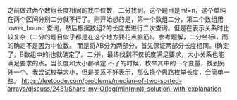 之前做过两个数组长度相同的找中位数，二分找到。这个题目是m!=n，这个单纯在两个区间分别二分就不行了。刚开始想的是，第一个数组二分，第二个数组用lower_bound
查询，然后根据数组2的长度去进行二次查询。但是在表示关系时比较复杂（二分的题目似乎都是在这个地方要花点脑筋）。参考题解，二分坐标i，而i的确定不是因为中位数。
而是将AB分为两部分，首先保证两部分长度相同。i确定了，B数组中的j也就确定了。二分i，最终找到不仅长度满足要求，大小关系也能满足要求的点。当长度和大小都确定
不了的时候，枚举其中的一个变量，找到另外一个。我尝试枚举大小，但是关系不好表示，那么换个思路枚举长度，会简单一些。
https://leetcode.com/problems/median-of-two-sorted-arrays/discuss/2481/Share-my-O(log(min(mn))-solution-with-explanation
